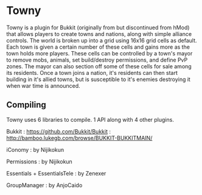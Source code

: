 Towny
====================
Towny is a plugin for Bukkit (originally from but discontinued from hMod) that allows players to create towns and nations, along with simple alliance controls. The world is broken up into a grid using 16x16 grid cells as default. Each town is given a certain number of these cells and gains more as the town holds more players. These cells can be controlled by a town's mayor to remove mobs, animals, set build/destroy permissions, and define PvP zones. The mayor can also section off some of these cells for sale among its residents. Once a town joins a nation, it's residents can then start building in it's allied towns, but is susceptible to it's enemies destroying it when war time is announced. 

Compiling
---------
Towny uses 6 libraries to compile. 1 API along with 4 other plugins.

Bukkit : https://github.com/Bukkit/Bukkit : http://bamboo.lukegb.com/browse/BUKKIT-BUKKITMAIN/

iConomy : by Nijikokun

Permissions : by Nijikokun

Essentials + EssentialsTele : by Zenexer

GroupManager : by AnjoCaido